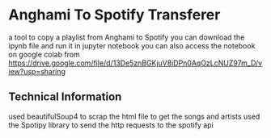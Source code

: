 # Anghami To Spotify Transferer
a tool to copy a playlist from Anghami to Spotify 
you can download the ipynb file and run it in jupyter notebook
you can also access the notebook on google colab from https://drive.google.com/file/d/13De5znBGKjuV8iDPn0AqOzLcNUZ97m_D/view?usp=sharing

## Technical Information 
used beautifulSoup4 to scrap the html file to get the songs and artists 
used the Spotipy library to send the http requests to the spotify api 
